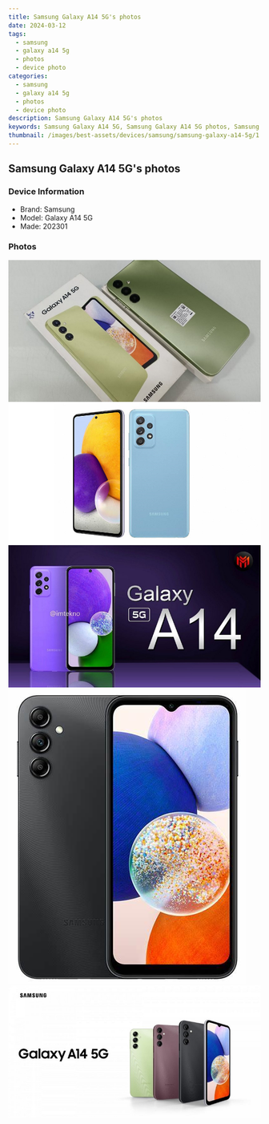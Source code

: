 ```yaml
---
title: Samsung Galaxy A14 5G's photos
date: 2024-03-12
tags: 
  - samsung
  - galaxy a14 5g
  - photos
  - device photo
categories: 
  - samsung
  - galaxy a14 5g
  - photos
  - device photo
description: Samsung Galaxy A14 5G's photos
keywords: Samsung Galaxy A14 5G, Samsung Galaxy A14 5G photos, Samsung Galaxy A14 5G device photo
thumbnail: /images/best-assets/devices/samsung/samsung-galaxy-a14-5g/1.jpg
---
```


## Samsung Galaxy A14 5G's photos

### Device Information

- Brand: Samsung
- Model: Galaxy A14 5G
- Made: 202301

### Photos

![/images/best-assets/devices/samsung/samsung-galaxy-a14-5g/1.jpg](/images/best-assets/devices/samsung/samsung-galaxy-a14-5g/1.jpg)
![/images/best-assets/devices/samsung/samsung-galaxy-a14-5g/2.jpg](/images/best-assets/devices/samsung/samsung-galaxy-a14-5g/2.jpg)
![/images/best-assets/devices/samsung/samsung-galaxy-a14-5g/3.jpg](/images/best-assets/devices/samsung/samsung-galaxy-a14-5g/3.jpg)
![/images/best-assets/devices/samsung/samsung-galaxy-a14-5g/4.jpg](/images/best-assets/devices/samsung/samsung-galaxy-a14-5g/4.jpg)
![/images/best-assets/devices/samsung/samsung-galaxy-a14-5g/5.jpg](/images/best-assets/devices/samsung/samsung-galaxy-a14-5g/5.jpg)
